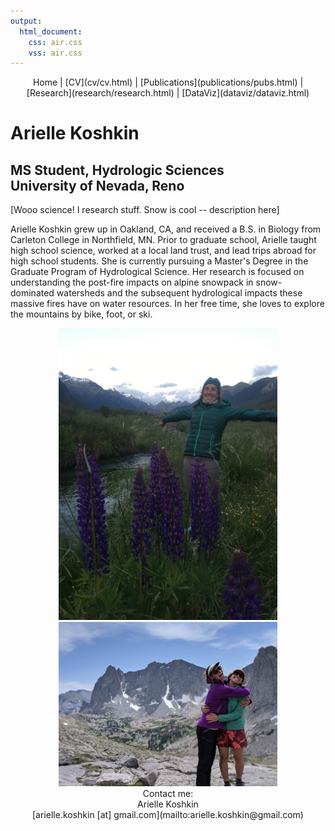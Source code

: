```yaml
---
output:
  html_document:
    css: air.css
    vss: air.css
---
```

<center>
Home | [CV](cv/cv.html) | [Publications](publications/pubs.html) | [Research](research/research.html) | [DataViz](dataviz/dataviz.html)
</center>

# Arielle Koshkin
## MS Student, Hydrologic Sciences <br /> University of Nevada, Reno


[Wooo science! I research stuff. Snow is cool -- description here]

Arielle Koshkin grew up in Oakland, CA, and received a B.S. in Biology from Carleton College in Northfield, MN. Prior to graduate school, Arielle taught high school science, worked at a local land trust, and lead trips abroad for high school students. She is currently pursuing a Master's Degree in the Graduate Program of Hydrological Science. Her research is focused on understanding the post-fire impacts on alpine snowpack in snow-dominated watersheds and the subsequent hydrological impacts these massive fires have on water resources. In her free time, she loves to explore the mountains by bike, foot, or ski.

<center>
<img src="Ari1.JPG" width=350></img> 
<img src="AriBri.jpg" width=350></img> 
</center> 

<center>
Contact me: <br />
Arielle Koshkin <br />
[arielle.koshkin [at] gmail.com](mailto:arielle.koshkin@gmail.com)
</center>
